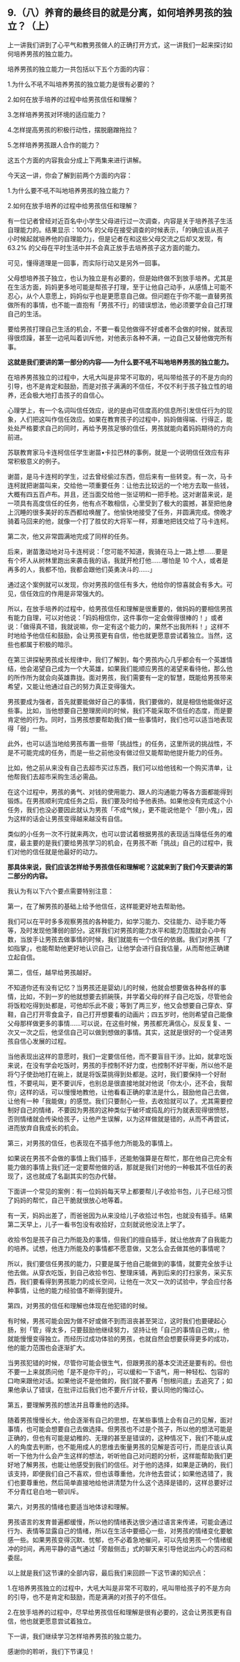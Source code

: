## 9.（八）养育的最终目的就是分离，如何培养男孩的独立？（上）
上一讲我们讲到了心平气和教男孩做人的正确打开方式，这一讲我们一起来探讨如何培养男孩的独立能力。


培养男孩的独立能力一共包括以下五个方面的内容：


1.为什么不吼不叫培养男孩的独立能力是很有必要的？


2.如何在放手培养的过程中给男孩信任和理解？


3.怎样培养男孩对环境的适应能力？


4.怎样提高男孩的积极行动性，摆脱磨蹭拖拉？


5.怎样培养男孩跟人合作的能力？


这五个方面的内容我会分成上下两集来进行讲解。


今天这一讲，你会了解到前两个方面的内容：


1.为什么要不吼不叫地培养男孩的独立能力？


2.如何在放手培养的过程中给男孩信任和理解？


有一位记者曾经对近百名中小学生父母进行过一次调查，内容是关于培养孩子生活自理能力的。结果显示：100% 的父母在接受调查的时候表示，「的确应该从孩子小时候起就培养他的自理能力」，但是记者在和这些父母交流之后却又发现，有 63.2% 的父母在平时生活中并不会真正放手去培养孩子这方面的能力。


可见，懂得道理是一回事，而实际行动又是另外一回事。


父母想培养孩子独立，也认为独立是有必要的，但是始终做不到放手培养。尤其是在生活方面，妈妈更多地可能是帮孩子打理，至于让他自己动手，从感情上可能不忍心，从个人意愿上，妈妈似乎也是更愿意自己做。但问题在于你不能一直替男孩做所有的事情，也不能一直抱有「男孩不行」的错误想法，他必须要学会自己打理自己的生活。


要给男孩打理自己生活的机会，不要一看见他做得不好或者不会做的时候，就表现得很烦躁，甚至一边吼叫着训斥他，对他表示各种不满，一边自己又替他做完所有事。


**这就是我们要讲的第一部分的内容——为什么要不吼不叫地培养男孩的独立能力。**


在培养男孩独立的过程中，大吼大叫是非常不可取的，吼叫带给孩子的不是方向的引导，也不是肯定和鼓励，而是对孩子满满的不信任，不仅不利于孩子独立性的培养，还会极大地打击孩子的自信心。


心理学上，有一个名词叫信任效应，说的是由可信度高的信息所引发信任行为的现象，人们把这叫作信任效应。如果在教育孩子的过程中，妈妈做得端、行得正，能处处严格要求自己的同时，再给予男孩足够的信任，男孩就能向着妈妈期待的方向前进。


苏联教育家马卡连柯信任学生谢苗•卡拉巴林的事例，就是一个说明信任效应有非常积极意义的例子。


谢苗，是马卡连柯的学生，过去曾经偷过东西，但后来有一些转变。有一次，马卡连柯就把谢苗叫来，交给他一项重要任务：让他去比较远的一个地方去取一些钱，大概有四五百卢布。并且，还当面交给他一张证明和一把手枪。这对谢苗来说，是一项具有高度信任的任务，他有点不敢相信，心里受到了极大的震撼，甚至把他身上沉睡的很多美好的东西都给唤醒了。他愉快地接受了任务，并圆满完成。傍晚才骑着马回来的他，就像一个打了胜仗的大将军一样，郑重地把钱交给了马卡连柯。


第二次，他又非常圆满地完成了同样的任务。


后来，谢苗激动地对马卡连柯说：「您可能不知道，我骑在马上一路上想……要是有个坏人从树林里跑出来袭击我的话，我就开枪打他……哪怕是 10 个人，或者是再多的人，我都不怕，我都会跟他们英勇决斗的……」


通过这个案例就可以发现，你对男孩的信任有多大，他给你的惊喜就会有多大。可见，信任效应的作用是非常强大的。


所以，在放手培养的过程中，给男孩信任和理解是很重要的，做妈妈的要相信男孩有能力自理，可以对他说：「妈妈相信你，这件事你一定会做得很棒的！」或者说：「做得真不错，我就说嘛，你一定有这个能力的，果然不出我所料！」这样不时地给予他信任和鼓励，会让男孩更有自信，他也就更愿意尝试着独立。当然，这些也都属于积极的暗示。


在第三讲探秘男孩成长规律中，我们了解到，每个男孩内心几乎都会有一个英雄情结，他会渴望自己成为一个大英雄，如果我们能顺应男孩的渴望来看待他，那么他的所作所为就会向英雄靠拢。面对男孩，我们需要有一定的智慧，既能给男孩带来希望，又能让他通过自己的努力真正变得强大。


男孩要成为强者，首先就要能做好自己的事情，我们要做的，就是相信他能做好这些事。比如，当他想要自己整理房间的时候，我们不能采取不信任的态度，而是要肯定他的行为。同时，当男孩想要帮助我们做一些事情时，我们也可以适当地表现得「弱」一些。


此外，也可以适当地给男孩布置一些带「挑战性」的任务，这里所说的挑战性，不是不可能完成的任务，而是一些之前他没有做过但又能帮助他提升能力的任务。


比如，他之前从来没有自己去超市买过东西，我们可以给他钱和一个购买清单，让他帮我们去超市采购生活必需品。


在这个过程中，男孩的勇气、对钱的使用能力、跟人的沟通能力等各方面都能得到锻炼。在男孩顺利完成任务之后，我们要及时给予他表扬。如果他没有完成这个小任务，我们也没必要因此就认为男孩「不成气候」，更不能说他是个「胆小鬼」，因为这样的话会让男孩变得越来越没有自信。


类似的小任务一次不行就来两次，也可以尝试着根据男孩的表现适当降低任务的难度，最主要的是我们要给男孩学习的机会，在男孩不断「挑战」自己的过程中，我们对他的信任就是他最好的动力。


**那具体来说，我们应该怎样给予男孩信任和理解呢？这就来到了我们今天要讲的第二部分的内容。**


我认为有以下六个要点需要特别注意：


第一，在了解男孩的基础上给予他信任，这样能更好地去帮助他。


我们可以在平时多多观察男孩的各种能力，如学习能力、交往能力、动手能力等等，及时发现他薄弱的部分。这样我们对男孩的能力水平和能力范围就会心中有数，当放手让男孩去做事情的时候，我们就能有一个信任的依据。我们对男孩「了如指掌」，也能帮助他更好地认识自己，让他学会进行自我估量，从而帮他正确建立起自信。


第二，信任，越早给男孩越好。


不知道你还有没有记忆？当男孩还是婴幼儿的时候，他就会想要做各种各样的事情，比如，不到一岁的他就想要去抓碗筷，并学着父母的样子自己吃饭，尽管他会将饭粒吃得到处都是，可他却乐此不疲；等到了两三岁，他又会想要自己穿衣、穿鞋，自己打开零食盒子，自己打开想要看的动画片；四五岁时，他则希望自己能像父母那样做更多的事情……可以说，在这些时候，男孩都充满信心，反反复复、一次又一次之后，他坚信自己可以做到想做的事情。其实，这就是很好的一个促进男孩自信心发展的过程。


当他表现出这样的意愿时，我们一定要信任他，而不要盲目干涉。比如，就拿吃饭来说，在没有学会吃饭时，男孩的手控制不好力度，也控制不好平衡，所以他不是将勺子使劲地打在碗上，就是将饭菜挑得到处都是。这时，我们要保持一个好耐性，不要吼叫，更不要训斥，也别总是很直接地就对他说「你太小，还不会，我帮你」这样的话，可以慢慢地教他，让他看看正确的拿法是什么，鼓励他自己去做，让他有一种「我能做」的感觉。我们只要耐心一些，去收拾就可以了。尤其需要控制好自己的情绪，不要因为男孩的这种类似于破坏或捣乱的行为就表现得很愤怒，否则情绪就会传染给孩子，让他产生误解，以为这样做就是错的，从而不再尝试，进而放弃自我成长的机会。


第三，对男孩的信任，也表现在不插手他力所能及的事情上。


如果说在男孩不会做的事情上我们插手，还能勉强算是在帮忙，那在他自己完全有能力做的事情上我们还一定要帮他做的话，那就是我们对他的一种极其不信任的表现了，这也就成了名副其实的包办代替。


下面讲一个常见的案例：有一位妈妈每天早上都要帮儿子收拾书包，儿子已经习惯了妈妈的帮忙，自己干脆就很放心地等着。


有一天，妈妈出差了，而爸爸因为从来没给儿子收拾过书包，也就没有插手。结果第二天早上，儿子一看书包没有收拾好，立刻就说他没法上学了。


收拾书包是孩子自己力所能及的事情，但我们的擅自插手，就让他放弃了自我能力的培养。试想，他连力所能及的事情都不愿意做，又怎么会去做其他的事情呢？


所以，我们要信任男孩的能力，只要是属于他自己能做到的事情，就要完全放手让他去做。从穿衣吃饭，到自己收拾书包、整理床铺，再到后来的打扫家务，采买东西，我们要看得到男孩能力的成长空间，让他在一次又一次的试验中，学会应付各种事情，让他的能力经验值不断得到提升。


第四，对男孩的信任和理解也体现在他犯错的时候。


有时候，男孩可能会因为做不好或做不到而沮丧甚至哭泣，这时我们也要硬起心肠，别「管」得太多，只要鼓励他继续努力，坚持让他「自己的事情自己做」，他就能慢慢变得独立。而经历过成功体验的男孩，也就自然会想要获得更多的成功，他的能力范围也会逐渐扩大。


当男孩犯错的时候，尽管你可能会很生气，但跟男孩的基本交流还是要有的。但也不要一上来就质问他「是不是你干的」，可以缓和一下语气，用一种轻松、包容的口吻来跟他对话。如果他说不是他做的，我们就不要再「刨根问底」去追究了；如果他承认了错误，在批评过后我们也不要斤斤计较，要认同他的悔过心。


第五，要理解男孩的想法并且尊重他的选择。


随着男孩慢慢长大，他会逐渐有自己的思想，在某些事情上会有自己的见解，面对事情，也可能会想要自己去做选择。但男孩也不过是个孩子，所以他的想法可能是正确的，但也有可能是幼稚的、无理的甚至是错误的，这种情况下，我们不能从成人的角度去判断，也不能用成人的思维去衡量男孩的见解是否可行，而是应该认真听一下他为什么会产生这样的想法，听听他自己对问题的分析，这样能帮助我们更好地了解男孩，也能让他感受到我们的信任。对于他的选择，如果是正确的，我们该支持，即便我们自己不喜欢，但也该尊重他，允许他去尝试；如果他选错了，我们也要尊重他，然后简单直接地给他讲清楚为什么这个选择是错的，这样总要好过不分青红皂白地一顿训斥。


第六，对男孩的情绪也要适当地体谅和理解。


男孩语言的发育普遍都缓慢，所以他的情绪表达很少通过语言来传递，可能会通过行为、表情等显露自己的情绪，所以在生活中要细心一些，对男孩的情绪变化要敏感一些。如果男孩变得沉默、忧郁，也不必着急地催问，可以先给男孩一个情绪缓冲的时间，再用平静的语气通过「旁敲侧击」式的聊天来引导他说出内心的苦闷和委屈。


以上就是我们这节课的全部内容，最后我们来回顾一下这节课的知识点：


1.在培养男孩独立的过程中，大吼大叫是非常不可取的，吼叫带给孩子的不是方向的引导，也不是肯定和鼓励，而是满满的对孩子的不信任。


2.在放手培养的过程中，尽早给男孩信任和理解是很有必要的，这会让男孩更有自信，他也就更愿意尝试着独立。


下一讲，我们继续学习怎样培养男孩的独立能力。


感谢你的聆听，我们下节课见！

